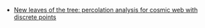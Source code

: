 * [New leaves of the tree: percolation analysis for cosmic web with discrete points](https://arxiv.org/abs/1708.07602v1)  
